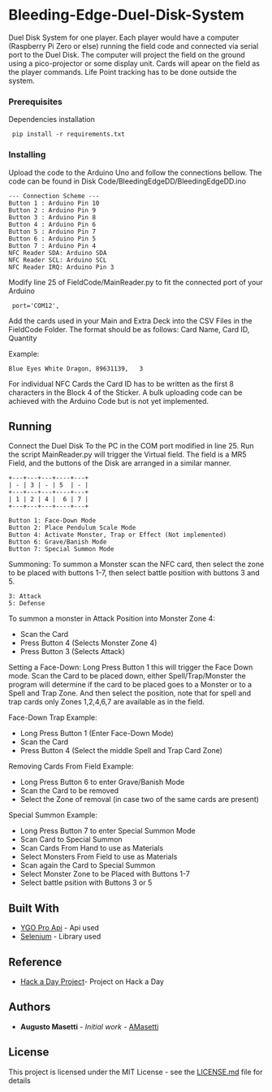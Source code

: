# Bleeding-Edge-Duel-Disk-System

Duel Disk System for one player. Each player would have a computer (Raspberry Pi Zero or else) running the field code and connected via serial port to the Duel Disk. The computer will project the field on the ground using a pico-projector or some display unit. Cards will apear on the field as the player commands. Life Point tracking has to be done outside the system.

### Prerequisites

Dependencies installation

```
 pip install -r requirements.txt 
```

### Installing

Upload the code to the Arduino Uno and follow the connections bellow. 
The code can be found in Disk Code/BleedingEdgeDD/BleedingEdgeDD.ino
```
--- Connection Scheme --- 
Button 1 : Arduino Pin 10 
Button 2 : Arduino Pin 9 
Button 3 : Arduino Pin 8 
Button 4 : Arduino Pin 6 
Button 5 : Arduino Pin 7 
Button 6 : Arduino Pin 5 
Button 7 : Arduino Pin 4 
NFC Reader SDA: Arduino SDA
NFC Reader SCL: Arduino SCL
NFC Reader IRQ: Arduino Pin 3
```

Modify line 25 of FieldCode/MainReader.py to fit the connected port of your Arduino
```
 port='COM12',
```

Add the cards used in your Main and Extra Deck into the CSV Files in the FieldCode Folder. The format should be as follows: Card Name, Card ID, Quantity

Example:
```
Blue Eyes White Dragon,	89631139,	3
```

For individual NFC Cards the Card ID has to be written as the first 8 characters in the Block 4 of the Sticker. A bulk uploading code can be achieved with the Arduino Code but is not yet implemented.

## Running
Connect the Duel Disk To the PC in the COM port modified in line 25. Run the script MainReader.py will trigger the Virtual field. The field is a MR5 Field, and the buttons of the Disk are arranged in a similar manner.
```
+---+---+---+----+---+
| - | 3 | - | 5  | - |
+---+---+---+----+---+
| 1 | 2 | 4 |  6 | 7 |
+---+---+---+----+---+

Button 1: Face-Down Mode
Button 2: Place Pendulum Scale Mode
Button 4: Activate Monster, Trap or Effect (Not implemented)
Button 6: Grave/Banish Mode
Button 7: Special Summon Mode
```
Summoning:
To summon a Monster scan the NFC card, then select the zone to be placed with buttons 1-7, then select battle position with buttons 3 and 5.
```
3: Attack
5: Defense
```

To summon a monster in Attack Position into Monster Zone 4: 
* Scan the Card
* Press Button 4 (Selects Monster Zone 4)
* Press Button 3 (Selects Attack)

Setting a Face-Down:
Long Press Button 1 this will trigger the Face Down mode. Scan the Card to be placed down, either Spell/Trap/Monster the program will determine if the card to be placed goes to a Monster or to a Spell and Trap Zone. And then select the position, note that for spell and trap cards only Zones 1,2,4,6,7 are available as in the field.

Face-Down Trap Example:
* Long Press Button 1 (Enter Face-Down Mode)
* Scan the Card
* Press Button 4 (Select the middle Spell and Trap Card Zone)

Removing Cards From Field 
Example:
* Long Press Button 6 to enter Grave/Banish Mode
* Scan the Card to be removed
* Select the Zone of removal (in case two of the same cards are present)

Special Summon Example:
* Long Press Button 7 to enter Special Summon Mode
* Scan Card to Special Summon
* Scan Cards From Hand to use as Materials
* Select Monsters From Field to use as Materials
* Scan again the Card to Special Summon
* Select Monster Zone to be Placed with Buttons 1-7
* Select battle psition with Buttons 3 or 5

## Built With

* [YGO Pro Api](https://db.ygoprodeck.com/api-guide/) - Api used
* [Selenium](https://www.selenium.dev/) - Library used


## Reference

* [Hack a Day Project](https://hackaday.io/project/169942-duel-disk-system)- Project on Hack a Day

## Authors

* **Augusto Masetti** - *Initial work* - [AMasetti](https://github.com/AMasetti)

## License

This project is licensed under the MIT License - see the [LICENSE.md](LICENSE) file for details
